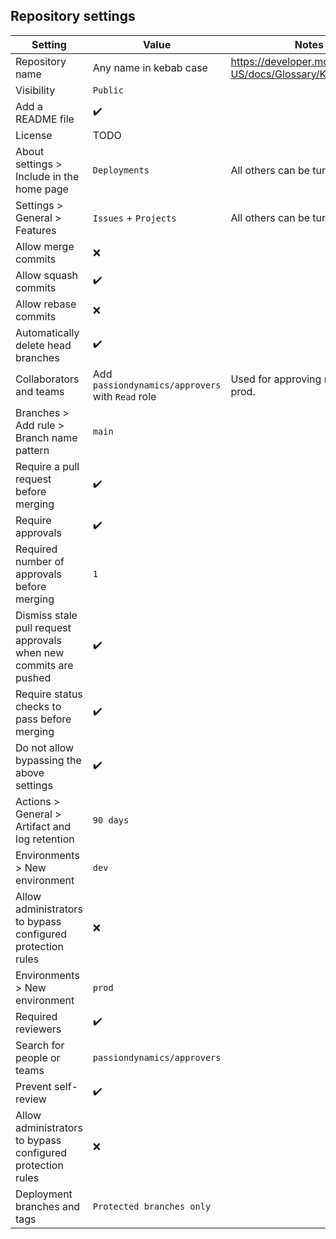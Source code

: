 ## Repository settings

|Setting|Value|Notes|
|---|---|---|
|Repository name|Any name in kebab case|https://developer.mozilla.org/en-US/docs/Glossary/Kebab_case|
|Visibility|`Public`|
|Add a README file|:heavy_check_mark:|
|License|TODO|
|About settings > Include in the home page|`Deployments`|All others can be turned off.|
|Settings > General > Features|`Issues` + `Projects`|All others can be turned off.|
|Allow merge commits|:x:|
|Allow squash commits|:heavy_check_mark:|
|Allow rebase commits|:x:|
|Automatically delete head branches|:heavy_check_mark:|
|Collaborators and teams|Add `passiondynamics/approvers` with `Read` role|Used for approving releases to prod.|
|Branches > Add rule > Branch name pattern|`main`|
|Require a pull request before merging|:heavy_check_mark:|
|Require approvals|:heavy_check_mark:|
|Required number of approvals before merging|`1`|
|Dismiss stale pull request approvals when new commits are pushed|:heavy_check_mark:|
|Require status checks to pass before merging|:heavy_check_mark:|
|Do not allow bypassing the above settings|:heavy_check_mark:|
|Actions > General > Artifact and log retention|`90 days`|
|Environments > New environment|`dev`|
|Allow administrators to bypass configured protection rules|:x:|
|Environments > New environment|`prod`|
|Required reviewers|:heavy_check_mark:|
|Search for people or teams|`passiondynamics/approvers`|
|Prevent self-review|:heavy_check_mark:|
|Allow administrators to bypass configured protection rules|:x:|
|Deployment branches and tags|`Protected branches only`|

